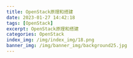 ```yaml
---
title: OpenStack原理和搭建
date: 2023-01-27 14:42:18
tags: [OpenStack]
excerpt: OpenStack原理和搭建
categories: OpenStack
index_img: /img/index_img/18.png
banner_img: /img/banner_img/background25.jpg
---
```

